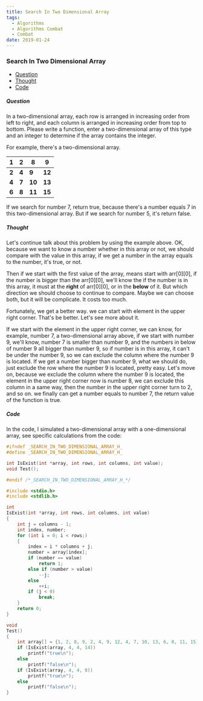 ```yaml
---
title: Search In Two Dimensional Array
tags:
  - Algorithms
  - Algorithms Combat
  - Combat
date: 2019-01-24
---
```


### Search In Two Dimensional Array

- [Question](#Question)
- [Thought](#Thought)
- [Code](#Code)

##### Question

In a two-dimensional array, each row is arranged in increasing order from left to right, and each column is arranged in increasing order from top to bottom. Please write a function, enter a two-dimensional array of this type and an integer to determine if the array contains the integer.

For example, there's a two-dimensional array.


| 1 | 2 | 8 | 9 |
| --- | --- | --- | --- |
| **2** | **4** | **9** | **12** |
| **4** | **7** | **10** | **13** |
| **6** | **8** | **11** | **15** |

If we search for number 7, return true, because there's a number equals 7 in this two-dimensional array. But if we search for number 5, it's return false.

##### Thought

Let's continue talk about this problem by using the example above. OK, because we want to know a number whether in this array or not, we should compare with the value in this array, if we get a number in the array equals to the number, it's true, or not.

Then if we start with the first value of the array, means start with arr[0][0], if the number is bigger than the arr[0][0], we'll know the if the number is in this array, it must at the **right** of arr[0][0], or in the **below** of it. But which direction we should choose to continue to compare. Maybe we can choose both, but it will be complicate. It costs too much.

Fortunately, we get a better way. we can start with element in the upper right corner. That's be better. Let's see more about it.

If we start with the element in the upper right corner, we can know, for example, number 7, a two-dimensional array above, if we start with number 9, we'll know, number 7 is smaller than number 9, and the numbers in below of number 9 all bigger than number 9, so if number is in this array, it can't be under the number 9, so we can exclude the column where the number 9 is located. If we get a number bigger than number 9, what we should do, just exclude the row where the number 9 is located, pretty easy. Let's move on, because we exclude the column where the number 9 is located, the element in the upper right corner now is number 8, we can exclude this column in a same way, then the number in the upper right corner turn to 2, and so on. we finally can get a number equals to number 7, the return value of the function is true.

##### Code

In the code, I simulated a two-dimensional array with a one-dimensional array, see specific calculations from the code:

```c
#ifndef _SEARCH_IN_TWO_DIMENSIONAL_ARRAY_H_
#define _SEARCH_IN_TWO_DIMENSIONAL_ARRAY_H_

int IsExist(int *array, int rows, int columns, int value);
void Test();

#endif /*_SEARCH_IN_TWO_DIMENSIONAL_ARRAY_H_*/

#include <stdio.h>
#include <stdlib.h>

int
IsExist(int *array, int rows, int columns, int value)
{
	int j = columns - 1;
	int index, number;
	for (int i = 0; i < rows;)
	{
		index = i * columns + j;
		number = array[index];
		if (number == value)
			return 1;
		else if (number > value)
			--j;
		else
			++i;
		if (j < 0)
			break;
	}
	return 0;
}

void
Test()
{
	int array[] = {1, 2, 8, 9, 2, 4, 9, 12, 4, 7, 10, 13, 6, 8, 11, 15};
	if (IsExist(array, 4, 4, 14))
		printf("true\n");
	else
		printf("false\n");
	if (IsExist(array, 4, 4, 8))
		printf("true\n");
	else
		printf("false\n");
}
```